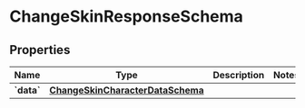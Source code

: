 
# ChangeSkinResponseSchema

## Properties
Name | Type | Description | Notes
------------ | ------------- | ------------- | -------------
**&#x60;data&#x60;** | [**ChangeSkinCharacterDataSchema**](ChangeSkinCharacterDataSchema.md) |  | 



